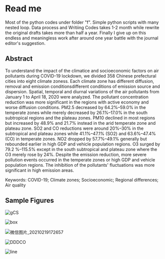 # Read me

Most of the python codes under folder "f". Simple python scripts with many nested loop. Data process and Writiing Codes takes 1-2 month while rewrite the original drafts takes more than half a year. Finally I give up on this endless and meaningless work after around one year battle with the journal editor's suggestion. 

## **Abstract**

To understand the impact of the climatice and socioeconomic factors on air pollutants during COVID-19 lockdown, we divided 358 Chinese prefectural cities into eight climate zoness. Each climate zone has different diffusion, removal and emission conditionsdifferent conditions of emission source and dispersion. Spatial, temporal and diurnal variations of the air pollutants from January 1 to April 18, 2020 were analyzed. The pollutant concentration reduction was more significant in the regions with active economy and worse diffusion conditions. PM2.5 decreased by 64.2%–59.0% in the temperate zones while merely decreased by 26.1%–17.0% in the south subtropical regions and the plateau zones. PM10 declined in most regions but increased by 48.9% and 21.7% instead in the arid temperate zone and plateau zone. SO2 and CO reductions were around 20%–30% in the subtropical and plateau zones while 41.1%–47.1% (SO2) and 63.6%–47.4% (CO) in temperate zones. NO2 dropped by 57.7%–49.1% generally but rebounded earlier in high GDP and vehicle population regions. O3 surged by 79.2 %–115.5% except in the south subtropical and plateau zone where the O3 merely rose by 24%. Despite the emission reduction, more severe pollution events occurred in the temperate zones or high GDP and vehicle population regions. The inhibition of the pollutants' fluctuations was more significant in high emission areas. 

Keywords: COVID-19; Climate zones; Socioeconomic; Regional differences; Air quality

## **Sample Figures**

![gCS](https://user-images.githubusercontent.com/13762187/133028138-6dbf1e47-587d-4aaa-9a4c-33a5f0c4db52.png)

![box](https://user-images.githubusercontent.com/13762187/133028185-5b1e5512-80e1-40ba-87c4-8f2f3f4211a2.jpeg)

![微信图片_20210219172657](https://user-images.githubusercontent.com/13762187/133028234-7c6574f7-6cf0-4260-9bf6-cbd6d8a365de.png)

![DDDCO](https://user-images.githubusercontent.com/13762187/133031945-71f3cd2c-38c0-466a-963f-d191ba3e5669.png)

![line](https://user-images.githubusercontent.com/13762187/133032660-318cf90d-c1df-4f88-b2df-2dc1a169ce7a.jpeg)

